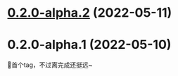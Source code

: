 

# [0.2.0-alpha.2](https://github.com/shadowfish07/VuePressAdmin-backend/compare/0.2.0-alpha.1...0.2.0-alpha.2) (2022-05-11)

# 0.2.0-alpha.1 (2022-05-10)

🎇首个tag，不过离完成还挺远~